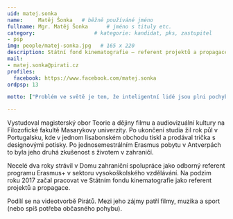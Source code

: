 ```yaml
---
uid: matej.sonka
name:     Matěj Šonka  	# běžně používáné jméno
fullname: Mgr. Matěj Šonka  	# jméno s tituly etc.
category:                 	# kategorie: kandidat, pks, zastupitel
- psp
img: people/matej-sonka.jpg   # 165 x 220
description: Státní fond kinematografie – referent projektů a propagace            	# kratký popis, max 160 znaků
mail:
- matej.sonka@pirati.cz
profiles:
  facebook: https://www.facebook.com/matej.sonka
ordpsp: 13

motto: ["Problém ve světě je ten, že inteligentní lidé jsou plni pochyb, kdežto blbci plni sebedůvěry.", "Charles Bukowski"]

---
```


Vystudoval magisterský obor Teorie a dějiny filmu a audiovizuální kultury na Filozofické fakultě Masarykovy univerzity.
Po ukončení studia žil rok půl v Portugalsku, kde v jednom lisabonském obchodu tiskl a prodával trička s designovými potisky.
Po jednosemestrálním Erasmus pobytu v Antverpách to byla jeho druhá zkušenost s životem v zahraničí.

Necelé dva roky strávil v Domu zahraniční spolupráce jako odborný referent programu Erasmus+ v sektoru vysokoškolského vzdělávání. Na podzim roku 2017 začal pracovat ve Státním fondu kinematografie jako referent projektů a propagace.

Podílí se na videotvorbě Pirátů. Mezi jeho zájmy patří filmy, muzika a sport (nebo spíš potřeba občasného pohybu).